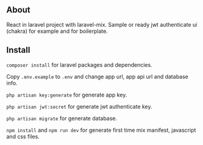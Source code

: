 ## About

React in laravel project with laravel-mix. Sample or ready jwt authenticate ui (chakra) for example and for boilerplate.

## Install

`composer install` for laravel packages and dependencies.

Copy `.env.example` to `.env` and change app url, app api url and database info.

`php artisan key:generate` for generate app key.

`php artisan jwt:secret` for generate jwt authenticate key.

`php artisan migrate` for generate database.

`npm install` and `npm run dev` for generate first time mix manifest, javascript and css files.
